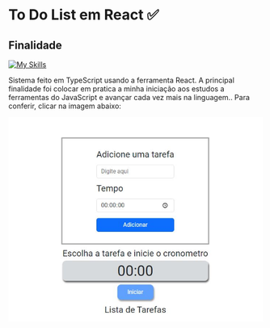<h1>To Do List em React ✅</h1>

<h2>Finalidade</h2>

[![My Skills](https://skillicons.dev/icons?i=react)](https://skillicons.dev)

Sistema feito em TypeScript usando a ferramenta React. A principal finalidade foi colocar em pratica a minha iniciação aos estudos a ferramentas do JavaScript e avançar cada vez mais na linguagem.. Para conferir, clicar na imagem abaixo:

<p><a href="https://todolistreact-ivory.vercel.app/"><img src="/img/todolist.JPG"></a></p>

